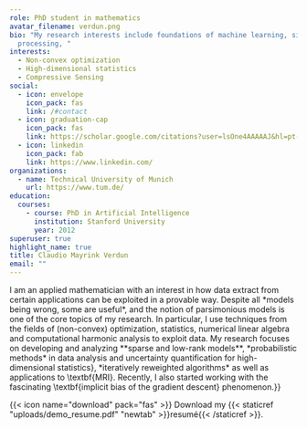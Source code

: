 ```yaml
---
role: PhD student in mathematics
avatar_filename: verdun.png
bio: "My research interests include foundations of machine learning, signal
  processing, "
interests:
  - Non-convex optimization
  - High-dimensional statistics
  - Compressive Sensing
social:
  - icon: envelope
    icon_pack: fas
    link: /#contact
  - icon: graduation-cap
    icon_pack: fas
    link: https://scholar.google.com/citations?user=lsOne4AAAAAJ&hl=pt-BR
  - icon: linkedin
    icon_pack: fab
    link: https://www.linkedin.com/
organizations:
  - name: Technical University of Munich
    url: https://www.tum.de/
education:
  courses:
    - course: PhD in Artificial Intelligence
      institution: Stanford University
      year: 2012
superuser: true
highlight_name: true
title: Claudio Mayrink Verdun
email: ""
---
```

I am an applied mathematician with an interest in how data extract from certain applications can be exploited in a provable way. Despite all \*models being wrong, some are useful\*, and the notion of parsimonious models is one of the core topics of my research. In particular, I use techniques from the fields of (non-convex) optimization, statistics, numerical linear algebra and computational harmonic analysis to exploit data. My research focuses on developing and analyzing \*\*sparse and low-rank models\*\*, \*probabilistic methods\* in data analysis and uncertainty quantification for high-dimensional statistics}, \*iteratively reweighted algorithms\* as well as applications to \textbf{MRI}. Recently, I also started working with the fascinating \textbf{implicit bias of the gradient descent} phenomenon.}}

{{< icon name="download" pack="fas" >}} Download my {{< staticref "uploads/demo_resume.pdf" "newtab" >}}resumé{{< /staticref >}}.